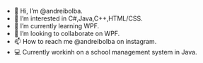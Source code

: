- 👋 Hi, I’m @andreibolba.
- 👀 I’m interested in C#,Java,C++,HTML/CSS.
- 🌱 I’m currently learning WPF.
- 💞️ I’m looking to collaborate on WPF.
- 📫 How to reach me @andreibolba on instagram.
- 💻 Currently workinh on a school management system in Java.

<!---
andreibolba/andreibolba is a ✨ special ✨ repository because its `README.md` (this file) appears on your GitHub profile.
You can click the Preview link to take a look at your changes.
--->
